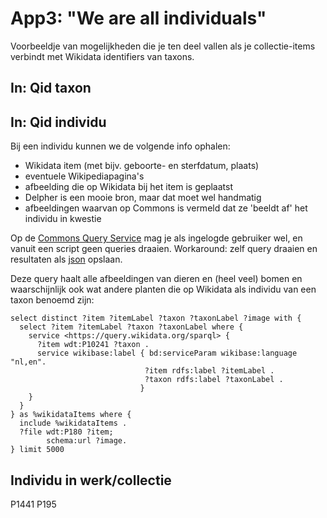 # App3: "We are all individuals"

Voorbeeldje van mogelijkheden die je ten deel vallen als je collectie-items verbindt met Wikidata identifiers van taxons.



## In: Qid taxon




## In: Qid individu

Bij een individu kunnen we de volgende info ophalen:

- Wikidata item (met bijv. geboorte- en sterfdatum, plaats)
- eventuele Wikipediapagina's
- afbeelding die op Wikidata bij het item is geplaatst
- Delpher is een mooie bron, maar dat moet wel handmatig
- afbeeldingen waarvan op Commons is vermeld dat ze 'beeldt af' het individu in kwestie


Op de [Commons Query Service](https://commons-query.wikimedia.org/) mag je als ingelogde gebruiker wel, en vanuit een script geen queries draaien. Workaround: zelf query draaien en resultaten als [json](../data/imgs-individuals.json) opslaan.

Deze query haalt alle afbeeldingen van dieren en (heel veel) bomen en waarschijnlijk ook wat andere planten die op Wikidata als individu van een taxon benoemd zijn:

```
select distinct ?item ?itemLabel ?taxon ?taxonLabel ?image with {
  select ?item ?itemLabel ?taxon ?taxonLabel where {
    service <https://query.wikidata.org/sparql> {
      ?item wdt:P10241 ?taxon .
      service wikibase:label { bd:serviceParam wikibase:language "nl,en". 
                              ?item rdfs:label ?itemLabel . 
                              ?taxon rdfs:label ?taxonLabel . 
                             }
    }
  }
} as %wikidataItems where {
  include %wikidataItems .
  ?file wdt:P180 ?item;
        schema:url ?image.
} limit 5000
```

## Individu in werk/collectie

P1441
P195
